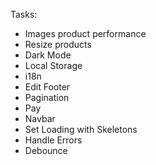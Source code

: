 Tasks:

- Images product performance
- Resize products
- Dark Mode
- Local Storage
- i18n
- Edit Footer
- Pagination
- Pay
- Navbar
- Set Loading with Skeletons
- Handle Errors
- Debounce
